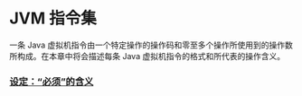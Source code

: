 # JVM 指令集 

一条 Java 虚拟机指令由一个特定操作的操作码和零至多个操作所使用到的操作数所构成。在本章中将会描述每条 Java 虚拟机指令的格式和所代表的操作含义。 

### [设定：“必须”的含义](TheMeaningOfMust.md)